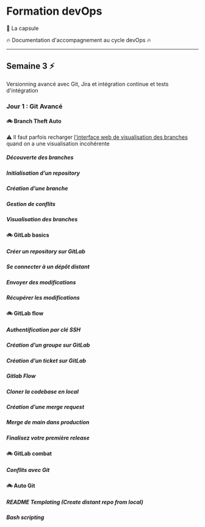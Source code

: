 # Formation devOps

:pill: La capsule

:fire:  Documentation d'accompagnement au cycle devOps :fire:

---

## Semaine 3 :zap:

Versionning avancé avec Git, Jira et intégration continue et tests d'intégration

### Jour 1 : Git Avancé

#### :bike: Branch Theft Auto

:warning: Il faut parfois recharger [l'interface web de visualisation des branches](https://onlywei.github.io/explain-git-with-d3/) quand on a une visualisation incohérente

##### Découverte des branches

##### Initialisation d’un repository

##### Création d’une branche

##### Gestion de conflits

##### Visualisation des branches

#### :bike: GitLab basics

##### Créer un repository sur GitLab

##### Se connecter à un dépôt distant

##### Envoyer des modifications

##### Récupérer les modifications

#### :bike: GitLab flow

##### Authentification par clé SSH

##### Création d’un groupe sur GitLab

##### Création d’un ticket sur GitLab

##### Gitlab Flow

##### Cloner la codebase en local

##### Création d’une merge request

##### Merge de main dans production

##### Finalisez votre première release

#### :bike: GitLab combat

##### Conflits avec Git

#### :bike: Auto Git

##### README Templating (Create distant repo from local)

##### Bash scripting
